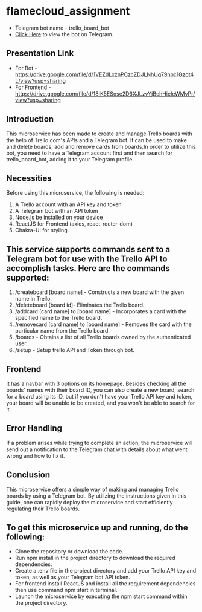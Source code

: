 # flamecloud_assignment
- Telegram bot name - trello_board_bot
- [Click Here](https://t.me/trello_board_bot) to view the bot on Telegram.

## Presentation Link
- For Bot - https://drive.google.com/file/d/1VEZdLxznPCzcZDJLNhUq79hpc1Gzot4L/view?usp=sharing
- For Frontend - https://drive.google.com/file/d/18IK5ESose2D6XJLzvYjBehHieIeWMvPr/view?usp=sharing

## Introduction
This microservice has been made to create and manage Trello boards with the help of Trello.com's APIs and a Telegram bot. It can be used to make and delete boards, add and remove cards from boards.In order to utilize this bot, you need to have a Telegram account first and then search for trello_board_bot, adding it to your Telegram profile.

## Necessities
Before using this microservice, the following is needed:

1. A Trello account with an API key and token
2. A Telegram bot with an API token
3. Node.js be installed on your device
4. ReactJS for Frontend (axios, react-router-dom)
5. Chakra-UI for styling.

## This service supports commands sent to a Telegram bot for use with the Trello API to accomplish tasks. Here are the commands supported:
1. /createboard [board name] - Constructs a new board with the given name in Trello.
2. /deleteboard [board id]- Eliminates the Trello board.
3. /addcard [card name] to [board name] - Incorporates a card with the specified name to the Trello board.
4. /removecard [card name] to [board name] - Removes the card with the particular name from the Trello board.
5. /boards - Obtains a list of all Trello boards owned by the authenticated user.
6. /setup - Setup trello API and Token through bot.

## Frontend
It has a navbar with 3 options on its homepage. Besides checking all the boards' names with their board ID, you can also create a new board, search for a board using its ID, but if you don't have your Trello API key and token, your board will be unable to be created, and you won't be able to search for it.

## Error Handling
If a problem arises while trying to complete an action, the microservice will send out a notification to the Telegram chat with details about what went wrong and how to fix it. 

## Conclusion
This microservice offers a simple way of making and managing Trello boards by using a Telegram bot. By utilizing the instructions given in this guide, one can rapidly deploy the microservice and start efficiently regulating their Trello boards.

## To get this microservice up and running, do the following:
- Clone the repository or download the code.
- Run npm install in the project directory to download the required dependencies.
- Create a .env file in the project directory and add your Trello API key and token, as well as your Telegram bot API token.
- For frontend install ReactJS and install all the requirement dependencies then use command npm start in terminal.
- Launch the microservice by executing the npm start command within the project directory.
